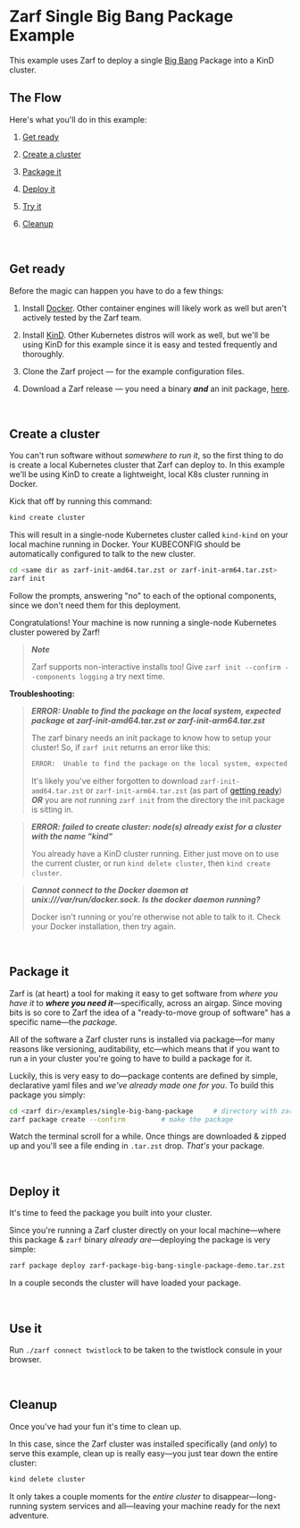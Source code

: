# Zarf Single Big Bang Package Example

This example uses Zarf to deploy a single [Big Bang](https://p1.dso.mil/#/products/big-bang/) Package into a KinD cluster.

## The Flow

Here's what you'll do in this example:

1. [Get ready](#get-ready)

1. [Create a cluster](#create-a-cluster)

1. [Package it](#package-it)

1. [Deploy it](#deploy-it)

1. [Try it](#try-it)

1. [Cleanup](#cleanup)

&nbsp;

## Get ready

Before the magic can happen you have to do a few things:

1. Install [Docker](https://docs.docker.com/get-docker/). Other container engines will likely work as well but aren't actively tested by the Zarf team.

2. Install [KinD](https://github.com/kubernetes-sigs/kind). Other Kubernetes distros will work as well, but we'll be using KinD for this example since it is easy and tested frequently and thoroughly.

3. Clone the Zarf project &mdash; for the example configuration files.

4. Download a Zarf release &mdash; you need a binary _**and**_ an init package, [here](../../docs/workstation.md#just-gimmie-zarf).

&nbsp;

## Create a cluster

You can't run software without _somewhere to run it_, so the first thing to do is create a local Kubernetes cluster that Zarf can deploy to. In this example we'll be using KinD to create a lightweight, local K8s cluster running in Docker.

Kick that off by running this command:

```sh
kind create cluster
```

This will result in a single-node Kubernetes cluster called `kind-kind` on your local machine running in Docker. Your KUBECONFIG should be automatically configured to talk to the new cluster.

```sh
cd <same dir as zarf-init-amd64.tar.zst or zarf-init-arm64.tar.zst>
zarf init
```

Follow the prompts, answering "no" to each of the optional components, since we don't need them for this deployment.

Congratulations! Your machine is now running a single-node Kubernetes cluster powered by Zarf!

> _**Note**_
>
> Zarf supports non-interactive installs too! Give `zarf init --confirm --components logging` a try next time.

**Troubleshooting:**

> _**ERROR: Unable to find the package on the local system, expected package at zarf-init-amd64.tar.zst or zarf-init-arm64.tar.zst**_
>
> The zarf binary needs an init package to know how to setup your cluster! So, if `zarf init` returns an error like this:
>
> ```sh
> ERROR:  Unable to find the package on the local system, expected package at zarf-init-amd64.tar.zst or zarf-init-arm64.tar.zst
> ```
>
> It's likely you've either forgotten to download `zarf-init-amd64.tar.zst` or `zarf-init-arm64.tar.zst` (as part of [getting ready](#get-ready)) _**OR**_ you are _not_ running `zarf init` from the directory the init package is sitting in.

> _**ERROR: failed to create cluster: node(s) already exist for a cluster with the name "kind"**_
>
> You already have a KinD cluster running. Either just move on to use the current cluster, or run `kind delete cluster`, then `kind create cluster`.

> _**Cannot connect to the Docker daemon at unix:///var/run/docker.sock. Is the docker daemon running?**_
>
> Docker isn't running or you're otherwise not able to talk to it. Check your Docker installation, then try again.

&nbsp;

## Package it

Zarf is (at heart) a tool for making it easy to get software from _where you have it_ to _**where you need it**_&mdash;specifically, across an airgap. Since moving bits is so core to Zarf the idea of a "ready-to-move group of software" has a specific name&mdash;the _package_.

All of the software a Zarf cluster runs is installed via package&mdash;for many reasons like versioning, auditability, etc&mdash;which means that if you want to run a in your cluster you're going to have to build a package for it.

Luckily, this is very easy to do&mdash;package contents are defined by simple, declarative yaml files and _we've already made one for you_. To build this package you simply:

```sh
cd <zarf dir>/examples/single-big-bang-package     # directory with zarf.yaml, and
zarf package create --confirm         # make the package
```

Watch the terminal scroll for a while. Once things are downloaded & zipped up and you'll see a file ending in `.tar.zst` drop. _That's_ your package.

&nbsp;

## Deploy it

It's time to feed the package you built into your cluster.

Since you're running a Zarf cluster directly on your local machine&mdash;where this package & `zarf` binary _already are_&mdash;deploying the package is very simple:

```sh
zarf package deploy zarf-package-big-bang-single-package-demo.tar.zst --confirm
```

In a couple seconds the cluster will have loaded your package.

&nbsp;

## Use it

Run `./zarf connect twistlock` to be taken to the twistlock consule in your browser.

&nbsp;

## Cleanup

Once you've had your fun it's time to clean up.

In this case, since the Zarf cluster was installed specifically (and _only_) to serve this example, clean up is really easy&mdash;you just tear down the entire cluster:

```sh
kind delete cluster
```

It only takes a couple moments for the _entire cluster_ to disappear&mdash;long-running system services and all&mdash;leaving your machine ready for the next adventure.

&nbsp;
